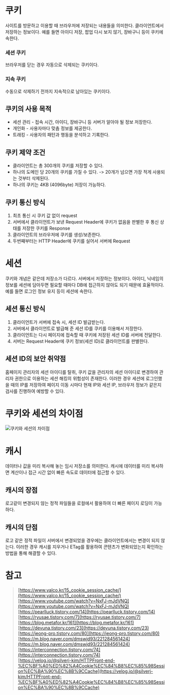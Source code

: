 # 쿠키

사이트를 방문하고 이용할 때 브라우저에 저장되는 내용들을 의미한다. 클라이언트에서 저장하는 정보이다. 예를 들면 아이디 저장, 팝업 다시 보지 않기, 장바구니 등이 쿠키에 속한다.

### 세션 쿠키

브라우저를 닫는 경우 자동으로 삭제되는 쿠키이다.

### 지속 쿠키

수동으로 삭제하기 전까지 지속적으로 남아있는 쿠키이다.

## 쿠키의 사용 목적

- 세션 관리 - 접속 시간, 아이디, 장바구니 등 서버가 알아야 될 정보 저장한다.
- 개인화 - 사용자마다 맞춤 정보를 제공한다.
- 트래킹 - 사용자의 패턴과 행동을 분석하고 기록한다.

## 쿠키 제약 조건

- 클라이언트는 총 300개의 쿠키를 저장할 수 있다.
- 하나의 도메인 당 20개의 쿠키를 가질 수 있다.
  -> 20개가 넘으면 가장 적게 사용되는 것부터 삭제된다.
- 하나의 쿠키는 4KB (4096byte) 저장이 가능하다.

## 쿠키 통신 방식

1. 최초 통신 시 쿠키 값 없이 request
2. 서버에서 클라이언트가 보낸 Request Header에 쿠키가 없음을 판별한 후 통신 상태를 저장한 쿠키를 Response
3. 클라이언트의 브라우저에 쿠키를 생성/보존한다.
4. 두번째부터는 HTTP Header에 쿠키를 실어서 서버에 Request

# 세션

쿠키와 개념은 같은데 저장소가 다르다. 서버에서 저장하는 정보이다. 아이디, 닉네임의 정보를 세션에 담아두면 필요할 때마다 DB에 접근하지 않아도 되기 때문에 효율적이다. 예를 들면 로그인 정보 유지 등이 세션에 속한다.

## 세션 통신 방식

1. 클라이언트가 서버에 접속 시, 세션 ID 발급받는다.
2. 서버에서 클라이언트로 발급해 준 세션 ID를 쿠키를 이용해서 저장한다.
3. 클라이언트는 다시 페이지에 접속할 때 쿠키에 저장된 세션 ID를 서버에 전달한다.
4. 서버는 Request Header에 쿠키 정보(세션 ID)로 클라이언트를 판별한다.

## 세션 ID의 보안 취약점

홈페이지 관리자의 세션 아이디를 탈취, 쿠키 값을 관리자의 세션 아이디로 변경하여 관리자 권한으로 이용하는 세션 해킹의 위험성이 존재한다. 이러한 경우 세션에 로그인했을 때의 IP를 저장하여 페이지 이동 시마다 현재 IP와 세션 IP, 브라우저 정보가 같은지 검사를 진행하여 예방할 수 있다.

# 쿠키와 세션의 차이점

![쿠키와 세션의 차이점](https://blog.kakaocdn.net/dn/cidDTi/btqBaBYFogG/VwXsR0NvmX1wkn55kpivwK/img.png "쿠키와 세션의 차이점")

# 캐시

데이터나 값을 미리 복사해 놓는 임시 저장소를 의미한다. 캐시에 데이터를 미리 복사하면 계산이나 접근 시간 없이 빠른 속도로 데이터에 접근할 수 있다.

## 캐시의 장점

로고같이 변경되지 않는 정적 파일들을 로컬에서 활용하여 더 빠른 페이지 로딩이 가능하다.

## 캐시의 단점

로고 같은 정적 파일이 서버에서 변경되었을 경우에는 클라이언트에서는 변경이 되지 않는다. 이러한 경우 캐시를 지우거나 ETag를 활용하여 콘텐츠가 변화되었는지 확인하는 방법을 통해 해결할 수 있다.

# 참고

> [https://www.yalco.kr/15_cookie_session_cache/](https://www.yalco.kr/15_cookie_session_cache/)  
> [https://www.youtube.com/watch?v=NxFJ-mJdVNQ](https://www.youtube.com/watch?v=NxFJ-mJdVNQ)  
> [https://pearlluck.tistory.com/14](https://pearlluck.tistory.com/14)  
> [https://ryusae.tistory.com/7](https://ryusae.tistory.com/7)  
> [https://blog.metafor.kr/161](https://blog.metafor.kr/161)  
> [https://devuna.tistory.com/23](https://devuna.tistory.com/23)  
> [https://jeong-pro.tistory.com/80](https://jeong-pro.tistory.com/80)  
> [https://m.blog.naver.com/dmswjd93/221284561424](https://m.blog.naver.com/dmswjd93/221284561424)  
> [https://interconnection.tistory.com/74](https://interconnection.tistory.com/74)  
> [https://velog.io/@silverj-kim/HTTPFront-end-%EC%BF%A0%ED%82%A4Cookie%EC%84%B8%EC%85%98Session%EC%BA%90%EC%8B%9CCache](https://velog.io/@silverj-kim/HTTPFront-end-%EC%BF%A0%ED%82%A4Cookie%EC%84%B8%EC%85%98Session%EC%BA%90%EC%8B%9CCache)
